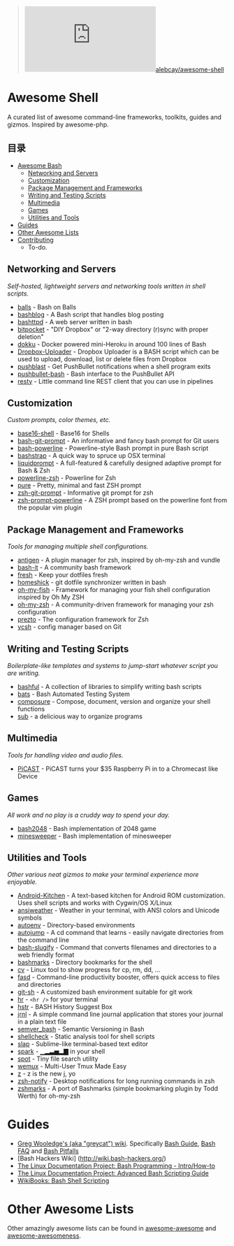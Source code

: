 >![](http://www.easyicon.net/api/resize_png_new.php?id=1174989&size=16)[alebcay/awesome-shell](https://github.com/alebcay/awesome-shell)

# Awesome Shell
A curated list of awesome command-line frameworks, toolkits, guides and gizmos. Inspired by awesome-php.

## 目录
- [Awesome Bash](#awesome-bash)
	- [Networking and Servers](#networking-and-servers)
	- [Customization](#customization)
	- [Package Management and Frameworks](#package-management-and-frameworks)
	- [Writing and Testing Scripts](#writing-and-testing-scripts)
	- [Multimedia](#multimedia)
	- [Games](#games)
	- [Utilities and Tools](#utilities-and-tools)
- [Guides](#guides)
- [Other Awesome Lists](#other-awesome-lists)
- [Contributing](#contributing)
  - To-do.

## Networking and Servers

*Self-hosted, lightweight servers and networking tools written in shell scripts.*

* [balls](https://github.com/jneen/balls) - Bash on Balls
* [bashblog](https://github.com/cfenollosa/bashblog) - A Bash script that handles blog posting
* [bashttpd](https://github.com/avleen/bashttpd) - A web server written in bash
* [bitpocket](https://github.com/sickill/bitpocket) - "DIY Dropbox" or "2-way directory (r)sync with proper deletion"
* [dokku](https://github.com/progrium/dokku) - Docker powered mini-Heroku in around 100 lines of Bash
* [Dropbox-Uploader](https://github.com/andreafabrizi/Dropbox-Uploader) - Dropbox Uploader is a BASH script which can be used to upload, download, list or delete files from Dropbox
* [pushblast](https://github.com/alebcay/pushblast) - Get PushBullet notifications when a shell program exits
* [pushbullet-bash](https://github.com/Red5d/pushbullet-bash) - Bash interface to the PushBullet API
* [resty](https://github.com/micha/resty) - Little command line REST client that you can use in pipelines

## Customization

*Custom prompts, color themes, etc.*

* [base16-shell](https://github.com/chriskempson/base16-shell) - Base16 for Shells
* [bash-git-prompt](https://github.com/magicmonty/bash-git-prompt) - An informative and fancy bash prompt for Git users
* [bash-powerline](https://github.com/riobard/bash-powerline) - Powerline-style Bash prompt in pure Bash script
* [bashstrap](https://github.com/barryclark/bashstrap) - A quick way to spruce up OSX terminal
* [liquidprompt](https://github.com/nojhan/liquidprompt) - A full-featured & carefully designed adaptive prompt for Bash & Zsh
* [powerline-zsh](https://github.com/carlcarl/powerline-zsh) - Powerline for Zsh
* [pure](https://github.com/sindresorhus/pure) - Pretty, minimal and fast ZSH prompt
* [zsh-git-prompt](https://github.com/olivierverdier/zsh-git-prompt) - Informative git prompt for zsh
* [zsh-prompt-powerline](https://github.com/Valodim/zsh-prompt-powerline) - A ZSH prompt based on the powerline font from the popular vim plugin

## Package Management and Frameworks

*Tools for managing multiple shell configurations.*

* [antigen](https://github.com/zsh-users/antigen) - A plugin manager for zsh, inspired by oh-my-zsh and vundle
* [bash-it](https://github.com/revans/bash-it) - A community bash framework
* [fresh](https://github.com/freshshell/fresh) - Keep your dotfiles fresh
* [homeshick](https://github.com/andsens/homeshick) - git dotfile synchronizer written in bash
* [oh-my-fish](https://github.com/bpinto/oh-my-fish) - Framework for managing your fish shell configuration inspired by Oh My ZSH
* [oh-my-zsh](https://github.com/robbyrussell/oh-my-zsh) - A community-driven framework for managing your zsh configuration
* [prezto](https://github.com/sorin-ionescu/prezto) - The configuration framework for Zsh
* [vcsh](https://github.com/RichiH/vcsh) - config manager based on Git

## Writing and Testing Scripts

*Boilerplate-like templates and systems to jump-start whatever script you are writing.*

* [bashful](https://github.com/jmcantrell/bashful) - A collection of libraries to simplify writing bash scripts
* [bats](https://github.com/sstephenson/bats) - Bash Automated Testing System
* [composure](https://github.com/erichs/composure) - Compose, document, version and organize your shell functions
* [sub](https://github.com/basecamp/sub) - a delicious way to organize programs

## Multimedia

*Tools for handling video and audio files.*

* [PiCAST](https://github.com/lanceseidman/PiCAST) - PiCAST turns your $35 Raspberry Pi in to a Chromecast like Device

## Games

*All work and no play is a cruddy way to spend your day.*

* [bash2048](https://github.com/mydzor/bash2048) - Bash implementation of 2048 game
* [minesweeper](https://github.com/feherke/Bash-script/blob/master/minesweeper/minesweeper.sh) - Bash implementation of minesweeper

## Utilities and Tools

*Other various neat gizmos to make your terminal experience more enjoyable.*

* [Android-Kitchen](https://github.com/dsixda/Android-Kitchen) - A text-based kitchen for Android ROM customization. Uses shell scripts and works with Cygwin/OS X/Linux
* [ansiweather](https://github.com/fcambus/ansiweather) - Weather in your terminal, with ANSI colors and Unicode symbols
* [autoenv](https://github.com/kennethreitz/autoenv) - Directory-based environments
* [autojump](https://github.com/joelthelion/autojump) - A cd command that learns - easily navigate directories from the command line
* [bash-slugify](https://github.com/benlinton/bash-slugify) - Command that converts filenames and directories to a web friendly format
* [bashmarks](https://github.com/huyng/bashmarks) - Directory bookmarks for the shell
* [cv](https://github.com/Xfennec/cv) - Linux tool to show progress for cp, rm, dd, ...
* [fasd](https://github.com/clvv/fasd) - Command-line productivity booster, offers quick access to files and directories
* [git-sh](https://github.com/rtomayko/git-sh) - A customized bash environment suitable for git work
* [hr](https://github.com/LuRsT/hr) - `<hr />` for your terminal
* [hstr](https://github.com/dvorka/hstr) - BASH History Suggest Box
* [jrnl](https://github.com/maebert/jrnl) - A simple command line journal application that stores your journal in a plain text file
* [semver_bash](https://github.com/cloudflare/semver_bash) - Semantic Versioning in Bash
* [shellcheck](https://github.com/koalaman/shellcheck) - Static analysis tool for shell scripts
* [slap](https://github.com/slap-editor/slap) - Sublime-like terminal-based text editor
* [spark](https://github.com/holman/spark) - ▁▂▃▅▂▇ in your shell
* [spot](https://github.com/guille/spot) - Tiny file search utility
* [wemux](https://github.com/zolrath/wemux) - Multi-User Tmux Made Easy
* [z](https://github.com/rupa/z) - z is the new j, yo
* [zsh-notify](https://github.com/marzocchi/zsh-notify) - Desktop notifications for long running commands in zsh
* [zshmarks](https://github.com/jocelynmallon/zshmarks) - A port of Bashmarks (simple bookmarking plugin by Todd Werth) for oh-my-zsh

# Guides
* [Greg Wooledge's (aka "greycat") wiki](http://mywiki.wooledge.org).
  Specifically [Bash Guide](http://mywiki.wooledge.org/BashGuide), [Bash FAQ](http://mywiki.wooledge.org/BashFAQ) and [Bash Pitfalls](http://mywiki.wooledge.org/BashPitfalls)
* [Bash Hackers Wiki] (http://wiki.bash-hackers.org/)
* [The Linux Documentation Project: Bash Programming - Intro/How-to](http://tldp.org/HOWTO/Bash-Prog-Intro-HOWTO.html#toc)
* [The Linux Documentation Project: Advanced Bash Scripting Guide](http://www.tldp.org/LDP/abs/html/)
* [WikiBooks: Bash Shell Scripting](http://en.wikibooks.org/wiki/Bash_Shell_Scripting)

# Other Awesome Lists
Other amazingly awesome lists can be found in [awesome-awesome](https://github.com/emijrp/awesome-awesome) and [awesome-awesomeness](https://github.com/bayandin/awesome-awesomeness).


